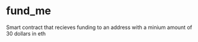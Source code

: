 # fund_me
Smart contract that recieves funding to an address with a minium amount of 30 dollars in eth
